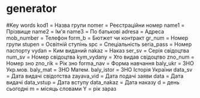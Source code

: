 # generator
#Key words
kod1 = Назва групи
nomer = Реєстраційни номер
name1 = Прізвище
name2 = Ім'я
name3 = По батькові
adresa = Адреса
mob_number = Телефон
form_b = Бютжет чи контракт
gr_num = Номер групи
stupen = Освітній ступінь
spc = Спеціальність
seria_pass = Номер паспорту
vydan = Ким виданий
nakaz = Наказ
ser_sv = Серія свідоцтва
num_sv = Номер свідоцтва
kym_vydany = Хто видав свідоцтво
zno_num = Номер зно
zno_rik = Рік зно
forma_nav = Форма навчання
baly_ukr = ЗНО Укр.мов.
baly_mat = ЗНО Матем.
baly_istor = ЗНО Історія України
data_sv = Дата видачі свідотства
zayava_vid = Дата подачі заяви
data = Дата видачі
data_vstup = Дата вступу
data_nakaz = Дата наказу
d = день сьогодні
m = місяць словами
Y = рік зараз
